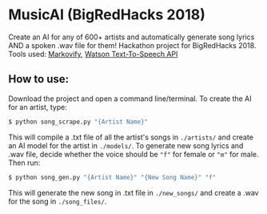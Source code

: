 # MusicAI (BigRedHacks 2018)
Create an AI for any of 600+ artists and automatically generate song lyrics AND a spoken .wav file for them! 
Hackathon project for BigRedHacks 2018. Tools used: [Markovify](https://github.com/jsvine/markovify), [Watson Text-To-Speech API](https://console.bluemix.net/catalog/services/text-to-speech)

## How to use:
Download the project and open a command line/terminal. To create the AI for an artist, type:
```bash
$ python song_scrape.py "{Artist Name}"
```
This will compile a .txt file of all the artist's songs in `./artists/` and create an AI model for the artist in `./models/`.
To generate new song lyrics and .wav file, decide whether the voice should be `"f"` for female or `"m"` for male. Then run:
```bash
$ python song_gen.py "{Artist Name}" "{New Song Name}" "f"
```
This will generate the new song in .txt file in `./new_songs/` and create a .wav for the song in `./song_files/`.

